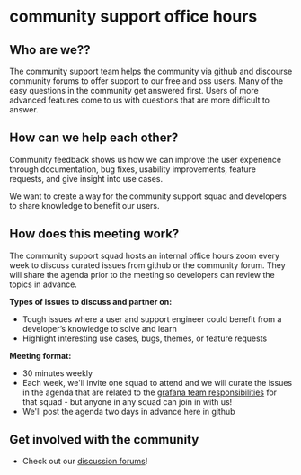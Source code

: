 # community support office hours

## Who are we??

The community support team helps the community via github and discourse community forums to offer support to our free and oss users. Many of the easy questions in the community get answered first. Users of more advanced features come to us with questions that are more difficult to answer. 

## How can we help each other?

Community feedback shows us how we can improve the user experience through documentation, bug fixes, usability improvements, feature requests, and give insight into use cases.

We want to create a way for the community support squad and developers to share knowledge to benefit our users.

## How does this meeting work? 

The community support squad hosts an internal office hours zoom every week to discuss curated issues from github or the community forum.  They will share the agenda prior to the meeting so developers can review the topics in advance. 

**Types of issues to discuss and partner on:** 
- Tough issues where a user and support engineer could benefit from a developer’s knowledge to solve and learn
- Highlight interesting use cases, bugs, themes, or feature requests

**Meeting format:**
- 30 minutes weekly
- Each week, we'll invite one squad to attend and we will curate the issues in the agenda that are related to the [grafana team responsibilities](https://docs.google.com/spreadsheets/d/1ILr-NYAFapP52K9_wnp2aDjnBHxCnQeag57mW4_UUrw/edit#gid=623522083) for that squad - but anyone in any squad can join in with us!
- We'll post the agenda two days in advance here in github


## Get involved with the community

- Check out our [discussion forums](https://community.grafana.com/)!

